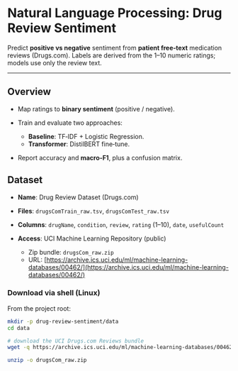 # Natural Language Processing: Drug Review Sentiment 

Predict **positive vs negative** sentiment from **patient free‑text** medication reviews (Drugs.com). Labels are derived from the 1–10 numeric ratings; models use only the review text.

---

## Overview 

* Map ratings to **binary sentiment** (positive / negative).
* Train and evaluate two approaches:

  * **Baseline**: TF‑IDF + Logistic Regression.
  * **Transformer**: DistilBERT fine‑tune.
* Report accuracy and **macro‑F1**, plus a confusion matrix.

## Dataset

* **Name**: Drug Review Dataset (Drugs.com)
* **Files**: `drugsComTrain_raw.tsv`, `drugsComTest_raw.tsv`
* **Columns**: `drugName`, `condition`, `review`, `rating` (1–10), `date`, `usefulCount`
* **Access**: UCI Machine Learning Repository (public)

  * Zip bundle: `drugsCom_raw.zip`
  * URL: [https://archive.ics.uci.edu/ml/machine-learning-databases/00462/](https://archive.ics.uci.edu/ml/machine-learning-databases/00462/)

### Download via shell (Linux)

From the project root:

```bash
mkdir -p drug-review-sentiment/data
cd data

# download the UCI Drugs.com Reviews bundle
wget -q https://archive.ics.uci.edu/ml/machine-learning-databases/00462/drugsCom_raw.zip -O drugsCom_raw.zip

unzip -o drugsCom_raw.zip

```




